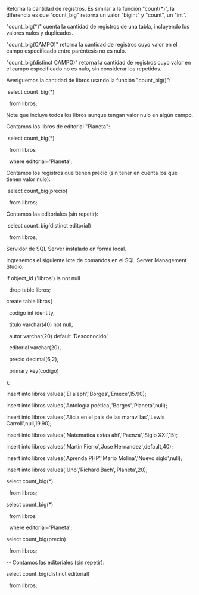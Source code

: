 Retorna la cantidad de registros. Es similar a la función "count(\*)", la diferencia es que "count\_big" retorna un valor "bigint" y "count", un "int".



"count\_big(\*)" cuenta la cantidad de registros de una tabla, incluyendo los valores nulos y duplicados.



"count\_big(CAMPO)" retorna la cantidad de registros cuyo valor en el campo especificado entre paréntesis no es nulo.



"count\_big(distinct CAMPO)" retorna la cantidad de registros cuyo valor en el campo especificado no es nulo, sin considerar los repetidos.



Averiguemos la cantidad de libros usando la función "count\_big()":



&nbsp;select count\_big(\*)

&nbsp; from libros;

Note que incluye todos los libros aunque tengan valor nulo en algún campo.



Contamos los libros de editorial "Planeta":



&nbsp;select count\_big(\*)

&nbsp; from libros

&nbsp; where editorial='Planeta';

Contamos los registros que tienen precio (sin tener en cuenta los que tienen valor nulo):



&nbsp;select count\_big(precio)

&nbsp; from libros;

Contamos las editoriales (sin repetir):



&nbsp;select count\_big(distinct editorial)

&nbsp; from libros;

Servidor de SQL Server instalado en forma local.

Ingresemos el siguiente lote de comandos en el SQL Server Management Studio:



if object\_id ('libros') is not null

&nbsp; drop table libros;



create table libros(

&nbsp; codigo int identity,

&nbsp; titulo varchar(40) not null,

&nbsp; autor varchar(20) default 'Desconocido',

&nbsp; editorial varchar(20),

&nbsp; precio decimal(6,2),

&nbsp; primary key(codigo)

);



insert into libros values('El aleph','Borges','Emece',15.90);

insert into libros values('Antología poética','Borges','Planeta',null);

insert into libros values('Alicia en el pais de las maravillas','Lewis Carroll',null,19.90);

insert into libros values('Matematica estas ahi','Paenza','Siglo XXI',15);

insert into libros values('Martin Fierro','Jose Hernandez',default,40);

insert into libros values('Aprenda PHP','Mario Molina','Nuevo siglo',null);

insert into libros values('Uno','Richard Bach','Planeta',20);



select count\_big(\*)

&nbsp; from libros;



select count\_big(\*)

&nbsp; from libros

&nbsp; where editorial='Planeta';



select count\_big(precio)

&nbsp; from libros;



-- Contamos las editoriales (sin repetir):

select count\_big(distinct editorial)

&nbsp; from libros;



